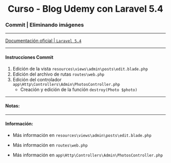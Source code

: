 
<!-- title -->
<h1 align="center">Curso - Blog Udemy con Laravel 5.4</h1>
<!-- end title -->

<!-- commit name -->
### Commit | __Eliminando imágenes__
<!-- end commit name -->

- - - - - - - - - - - - - - - - - - - - - - - - - - - - - -

<!-- official documentation -->
[Documentación oficial | `Laravel 5.4` ](https://laravel.com/docs/5.4)
<!-- end official documentation -->

- - - - - - - - - - - - - - - - - - - - - - - - - - - - - -

<!-- commit instructions -->
#### Instrucciones Commit
1. Edición de la vista `resources\views\admin\posts\edit.blade.php`
2. Edición del archivo de rutas `routes\web.php`
3. Edición del controlador `app\Http\Controllers\Admin\PhotosController.php`
   - Creación y edición de la función `destroy(Photo $photo)`
<!-- end commit instructions -->

- - - - - - - - - - - - - - - - - - - - - - - - - - - - - -

<!-- notes -->
#### Notas:
<!-- end notes -->

- - - - - - - - - - - - - - - - - - - - - - - - - - - - - -

<!-- information -->
#### Información:
- Más información en `resources\views\admin\posts\edit.blade.php`

- Más información en `routes\web.php`

- Más información en `app\Http\Controllers\Admin\PhotosController.php`
<!-- end information -->